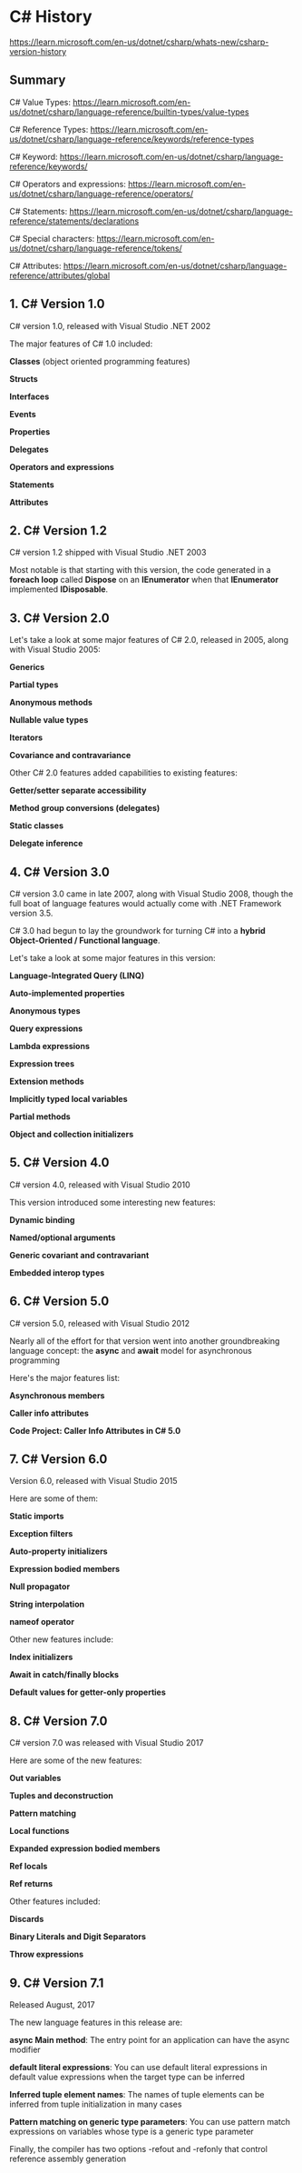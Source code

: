 # C# History

https://learn.microsoft.com/en-us/dotnet/csharp/whats-new/csharp-version-history

## Summary

C# Value Types: https://learn.microsoft.com/en-us/dotnet/csharp/language-reference/builtin-types/value-types

C# Reference Types: https://learn.microsoft.com/en-us/dotnet/csharp/language-reference/keywords/reference-types

C# Keyword: https://learn.microsoft.com/en-us/dotnet/csharp/language-reference/keywords/

C# Operators and expressions: https://learn.microsoft.com/en-us/dotnet/csharp/language-reference/operators/

C# Statements: https://learn.microsoft.com/en-us/dotnet/csharp/language-reference/statements/declarations

C# Special characters: https://learn.microsoft.com/en-us/dotnet/csharp/language-reference/tokens/

C# Attributes: https://learn.microsoft.com/en-us/dotnet/csharp/language-reference/attributes/global

## 1. C# Version 1.0

C# version 1.0, released with Visual Studio .NET 2002

The major features of C# 1.0 included:

**Classes** (object oriented programming features)

**Structs**

**Interfaces**

**Events**

**Properties**

**Delegates**

**Operators and expressions**

**Statements**

**Attributes**

## 2. C# Version 1.2

C# version 1.2 shipped with Visual Studio .NET 2003

Most notable is that starting with this version, the code generated in a **foreach loop** called **Dispose** on an **IEnumerator** when that **IEnumerator** implemented **IDisposable**.

## 3. C# Version 2.0

Let's take a look at some major features of C# 2.0, released in 2005, along with Visual Studio 2005:

**Generics**

**Partial types**

**Anonymous methods**

**Nullable value types**

**Iterators**

**Covariance and contravariance**

Other C# 2.0 features added capabilities to existing features:

**Getter/setter separate accessibility**

**Method group conversions (delegates)**

**Static classes**

**Delegate inference**

## 4. C# Version 3.0

C# version 3.0 came in late 2007, along with Visual Studio 2008, though the full boat of language features would actually come with .NET Framework version 3.5.

C# 3.0 had begun to lay the groundwork for turning C# into a **hybrid Object-Oriented / Functional language**.

Let's take a look at some major features in this version:

**Language-Integrated Query (LINQ)**

**Auto-implemented properties**

**Anonymous types**

**Query expressions**

**Lambda expressions**

**Expression trees**

**Extension methods**

**Implicitly typed local variables**

**Partial methods**

**Object and collection initializers**

## 5. C# Version 4.0

C# version 4.0, released with Visual Studio 2010

This version introduced some interesting new features:

**Dynamic binding**

**Named/optional arguments**

**Generic covariant and contravariant**

**Embedded interop types**

## 6. C# Version 5.0

C# version 5.0, released with Visual Studio 2012

Nearly all of the effort for that version went into another groundbreaking language concept: the **async** and **await** model for asynchronous programming

Here's the major features list:

**Asynchronous members**

**Caller info attributes**

**Code Project: Caller Info Attributes in C# 5.0**

## 7. C# Version 6.0

Version 6.0, released with Visual Studio 2015

Here are some of them:

**Static imports**

**Exception filters**

**Auto-property initializers**

**Expression bodied members**

**Null propagator**

**String interpolation**

**nameof operator**

Other new features include:

**Index initializers**

**Await in catch/finally blocks**

**Default values for getter-only properties**

## 8. C# Version 7.0

C# version 7.0 was released with Visual Studio 2017

Here are some of the new features:

**Out variables**

**Tuples and deconstruction**

**Pattern matching**

**Local functions**

**Expanded expression bodied members**

**Ref locals**

**Ref returns**

Other features included:

**Discards**

**Binary Literals and Digit Separators**

**Throw expressions**

## 9. C# Version 7.1

Released August, 2017

The new language features in this release are:

**async Main method**: The entry point for an application can have the async modifier

**default literal expressions**: You can use default literal expressions in default value expressions when the target type can be inferred

**Inferred tuple element names**: The names of tuple elements can be inferred from tuple initialization in many cases

**Pattern matching on generic type parameters**: You can use pattern match expressions on variables whose type is a generic type parameter

Finally, the compiler has two options -refout and -refonly that control reference assembly generation







